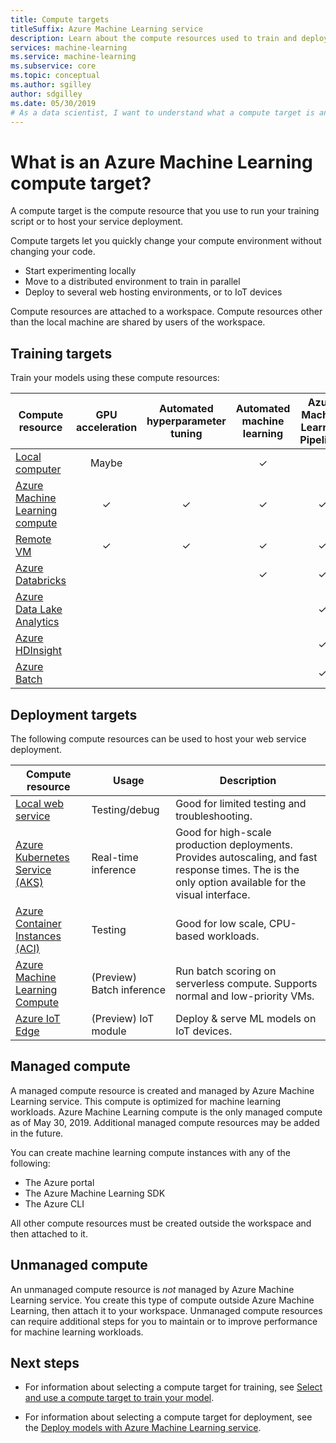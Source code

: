 ```yaml
---
title: Compute targets
titleSuffix: Azure Machine Learning service
description: Learn about the compute resources used to train and deploy machine learning models for Azure Machine Learning service.
services: machine-learning
ms.service: machine-learning
ms.subservice: core
ms.topic: conceptual
ms.author: sgilley
author: sdgilley
ms.date: 05/30/2019
# As a data scientist, I want to understand what a compute target is and why I need it.
---
```


#  What is an Azure Machine Learning compute target?

A compute target is the compute resource that you use to run your training script or to host your service deployment.  

Compute targets let you quickly change your compute environment without changing your code.  

* Start experimenting locally 
* Move to a distributed environment to train in parallel
* Deploy to several web hosting environments, or to IoT devices

Compute resources are attached to a workspace. Compute resources other than the local machine are shared by users of the workspace.

## Training targets

Train your models using these compute resources:

|Compute resource | GPU acceleration | Automated<br/> hyperparameter tuning | Automated<br/> machine learning | Azure Machine Learning Pipelines | Visual interface
|----|:----:|:----:|:----:|:----:| :----:|
|[Local computer](how-to-set-up-training-targets.md#local)| Maybe | &nbsp; | ✓ | &nbsp; |  &nbsp; |
|[Azure Machine Learning compute](how-to-set-up-training-targets.md#amlcompute)| ✓ | ✓ | ✓ | ✓ | ✓ |
|[Remote VM](how-to-set-up-training-targets.md#vm) | ✓ | ✓ | ✓ | ✓ |  &nbsp; |
|[Azure Databricks](how-to-create-your-first-pipeline.md#databricks)| &nbsp; | &nbsp; | ✓ | ✓ |  &nbsp; |
|[Azure Data Lake Analytics](how-to-create-your-first-pipeline.md#adla)| &nbsp; | &nbsp; | &nbsp; | ✓ |  &nbsp; |
|[Azure HDInsight](how-to-set-up-training-targets.md#hdinsight)| &nbsp; | &nbsp; | &nbsp; | ✓ |  &nbsp; |
|[Azure Batch](how-to-set-up-training-targets.md#azbatch)| &nbsp; | &nbsp; | &nbsp; | ✓ |  &nbsp; |

## Deployment targets

The following compute resources can be used to host your web service deployment.

| Compute resource | Usage | Description |
| ----- | ----- | ----- |
| [Local web service](how-to-deploy-and-where.md#local) | Testing/debug | Good for limited testing and troubleshooting.
| [Azure Kubernetes Service (AKS)](how-to-deploy-and-where.md#aks) | Real-time inference | Good for high-scale production deployments. Provides autoscaling, and fast response times. The is the only option available for the visual interface. |
| [Azure Container Instances (ACI)](how-to-deploy-and-where.md#aci) | Testing | Good for low scale, CPU-based workloads. |
| [Azure Machine Learning Compute](how-to-run-batch-predictions.md) | (Preview) Batch inference | Run batch scoring on serverless compute. Supports normal and low-priority VMs. |
| [Azure IoT Edge](how-to-deploy-and-where.md#iotedge) | (Preview) IoT module | Deploy & serve ML models on IoT devices. |

## <a name="amlcompute"></a> Managed compute

A managed compute resource is created and managed by Azure Machine Learning service. This compute is optimized for machine learning workloads. Azure Machine Learning compute is the only managed compute as of May 30, 2019. Additional managed compute resources may be added in the future.

You can create machine learning compute instances with any of the following:

* The Azure portal
* The Azure Machine Learning SDK
* The Azure CLI

All other compute resources must be created outside the workspace and then attached to it.

## Unmanaged compute

An unmanaged compute resource is *not* managed by Azure Machine Learning service. You create this type of compute outside Azure Machine Learning, then attach it to your workspace. Unmanaged compute resources can require additional steps for you to maintain or to improve performance for machine learning workloads.

## Next steps

* For information about selecting a compute target for training, see [Select and use a compute target to train your model](how-to-set-up-training-targets.md).

* For information about selecting a compute target for deployment, see the [Deploy models with Azure Machine Learning service](how-to-deploy-and-where.md).